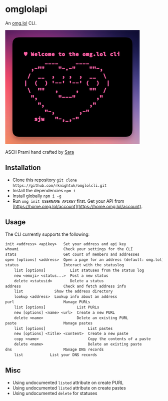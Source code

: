 # omglolapi

An [omg.lol](https://home.omg.lol/referred-by/robb) CLI.

![screenshot](screenshot.png)

ASCII Prami hand crafted by [Sara](https://sarajoy.dev/#sara)

## Installation

- Clone this repository `git clone https://github.com/rknightuk/omglolcli.git`
- Install the dependencies `npm i`
- Install globally `npm i -g`
- Run `omg init USERNAME APIKEY` first. Get your API from [https://home.omg.lol/account](https://home.omg.lol/account).

## Usage

The CLI currently supports the following:

```txt
init <address> <apikey>   Set your address and api key
whoami                    Check your settings for the CLI
stats                     Get count of members and addresses 
open [options] <address>  Open a page for an address (default: omg.lol)
status                    Interact with the statuslog
    list [options]           List statuses from the status log
    new <emoji> <status...>  Post a new status
    delete <statusid>        Delete a status 
address                   Check and fetch address info
    list              Show the address directory
    lookup <address>  Lookup info about an address
purl                      Manage PURLs
    list [options]              List PURLs
    new [options] <name> <url>  Create a new PURL
    delete <name>               Delete an existing PURL
paste                     Manage pastes
    list [options]                   List pastes
    new [options] <title> <content>  Create a new paste
    copy <name>                      Copy the contents of a paste
    delete <name>                    Delete an existing paste
dns                       Manage DNS records
    list            List your DNS records
```



## Misc

- Using undocumented `listed` attribute on create PURL
- Using undocumented `listed` attribute on create pastes
- Using undocumented `delete` for statuses

